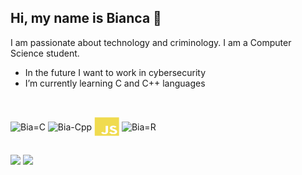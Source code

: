 ## Hi, my name is Bianca 👋

I am passionate about technology and criminology. I am a Computer Science student.

-  In the future I want to work in cybersecurity
-  I’m currently learning C and C++ languages
  
##

  <div style="display": inline_block><br> 
   <img align="center" alt="Bia=C" height="30" width="40" src="https://cdn.jsdelivr.net/gh/devicons/devicon@latest/icons/c/c-original.svg">
    <img align="center" alt="Bia-Cpp" height="30" width="40" src="https://cdn.jsdelivr.net/gh/devicons/devicon@latest/icons/cplusplus/cplusplus-original.svg">
   <img align="center" alt="Bia=Js" height="30" width="40" src="https://raw.githubusercontent.com/devicons/devicon/master/icons/javascript/javascript-plain.svg">
   <img align="center" alt="Bia=R" height="30" width="40" src="https://cdn.jsdelivr.net/gh/devicons/devicon@latest/icons/r/r-plain.svg">
  </div>

  ##
  <div>
   <a href="https://www.linkedin.com/in/bianca-barross/" target="_blank"><img src="https://img.shields.io/badge/-LinkedIn-%230077B5?style=for-the-badge&logo=linkedin&logoColor=white" target="_blank"></a>
   <a href="mailto:biancabarrosilva@gmail.com"><img src="https://img.shields.io/badge/Gmail-D14836?style=for-the-badge&logo=gmail&logoColor=white" target="_blank" target="_blank"> </a>
  </div>

